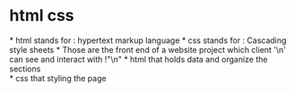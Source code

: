 <h1>html css</h1>
* html stands for : hypertext  markup language
* css stands for : Cascading style sheets
* Those are the front end of a website project which client '\n'
	can see and interact with !"\n"
	* html that holds data and organize the sections<br>
	* css that styling the page 
